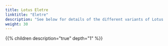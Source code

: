 ```yaml
---
title: Lotus Eletre
linktitle: "Eletre"
description: "See below for details of the different variants of Lotus Eletre"
weight: 30
---
```

{{% children description="true" depth="1" %}}
